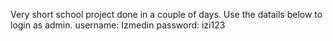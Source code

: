 Very short school project done in a couple of days.
Use the datails below to login as admin.
username: Izmedin
password: izi123
